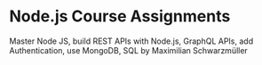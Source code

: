 # Node.js Course Assignments

Master Node JS, build REST APIs with Node.js, GraphQL APIs, add Authentication, use MongoDB, SQL by Maximilian Schwarzmüller
